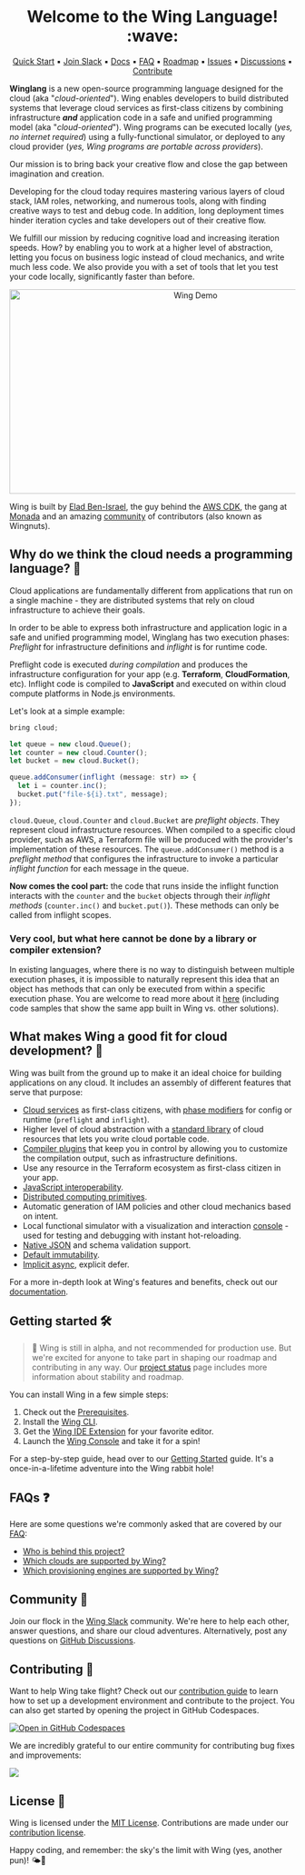 <h1 align="center">Welcome to the Wing Language! :wave:</h1>
<p align="center">
  <a href="https://docs.winglang.io/getting-started">Quick Start</a>
  ▪︎
  <a href="http://t.winglang.io/slack">Join Slack</a>
  ▪︎
  <a href="https://docs.winglang.io">Docs</a>
  ▪︎
  <a href="https://docs.winglang.io/category/faq">FAQ</a>
  ▪︎
  <a href="https://docs.winglang.io/status#roadmap">Roadmap</a>
  ▪︎
  <a href="https://github.com/winglang/wing/issues">Issues</a>
  ▪︎
  <a href="https://github.com/winglang/wing/discussions">Discussions</a>
  ▪︎
  <a href="https://docs.winglang.io/contributors/">Contribute</a>
</p>

**Winglang** is a new open-source programming language designed for the cloud (aka "*cloud-oriented*"). 
Wing enables developers to build distributed systems that leverage cloud services as first-class citizens by combining infrastructure ***and*** application code in a safe and unified programming model (aka "*cloud-oriented*").
Wing programs can be executed locally (*yes, no internet required*) using a fully-functional simulator, or deployed to any cloud provider (*yes, Wing programs are portable across providers*).

Our mission is to bring back your creative flow and close the gap between imagination and creation. 

Developing for the cloud today requires mastering various layers of cloud stack, IAM roles, networking, and numerous tools, along with finding creative ways to test and debug code. In addition, long deployment times hinder iteration cycles and take developers out of their creative flow. 

We fulfill our mission by reducing cognitive load and increasing iteration speeds. How? by enabling you to work at a higher level of abstraction, letting you focus on business logic instead of cloud mechanics, and write much less code. We also provide you with a set of tools that let you test your code locally, significantly faster than before.

<p align="center">
  <img src="./logo/demo_v2.gif" alt="Wing Demo" height="360px" width="640px">
</p>

Wing is built by [Elad Ben-Israel](https://github.com/eladb), the guy behind the [AWS CDK](https://github.com/aws/aws-cdk), the gang at [Monada](https://monada.co) and an amazing [community](https://t.winglang.io/slack) of contributors (also known as Wingnuts).

## Why do we think the cloud needs a programming language? 🤔

Cloud applications are fundamentally different from applications that run on a single machine - 
they are distributed systems that rely on cloud infrastructure to achieve their goals.

In order to be able to express both infrastructure and application logic in a safe and unified programming model, 
Winglang has two execution phases: *Preflight* for infrastructure definitions and *inflight* is for runtime code.

Preflight code is executed *during compilation* and produces the infrastructure configuration for your app (e.g. **Terraform**, **CloudFormation**, etc).
Inflight code is compiled to **JavaScript** and executed on within cloud compute platforms in Node.js environments.

Let's look at a simple example:

```js
bring cloud;

let queue = new cloud.Queue();
let counter = new cloud.Counter();
let bucket = new cloud.Bucket();

queue.addConsumer(inflight (message: str) => {
  let i = counter.inc();
  bucket.put("file-${i}.txt", message);
});
```

`cloud.Queue`, `cloud.Counter` and `cloud.Bucket` are *preflight objects*.
They represent cloud infrastructure resources. 
When compiled to a specific cloud provider, such as AWS, a Terraform file will be produced with the provider's implementation
of these resources. The `queue.addConsumer()` method is a *preflight method* that configures the infrastructure to
invoke a particular *inflight function* for each message in the queue.

**Now comes the cool part:** the code that runs inside the inflight function interacts with the `counter` and the `bucket` objects
through their *inflight methods* (`counter.inc()` and `bucket.put()`). These methods can only be
called from inflight scopes.

### Very cool, but what here cannot be done by a library or compiler extension?
In existing languages, where there is no way to distinguish between multiple execution phases, it is impossible to naturally represent this idea that an object has methods that can only be executed from within a specific execution phase.
You are welcome to read more about it [here](https://docs.winglang.io/faq/why-a-language) (including code samples that show the same app built in Wing vs. other solutions).

## What makes Wing a good fit for cloud development? 🌟

Wing was built from the ground up to make it an ideal choice for building applications on any cloud.
It includes an assembly of different features that serve that purpose:

* [Cloud services](https://docs.winglang.io/concepts/resources) as first-class citizens, with [phase modifiers](https://docs.winglang.io/reference/spec#13-phase-modifiers) for config or runtime (`preflight` and `inflight`).
* Higher level of cloud abstraction with a [standard library](https://docs.winglang.io/reference/wingsdk-spec) of cloud resources that lets you write cloud portable code.
* [Compiler plugins](https://docs.winglang.io/reference/compiler-plugins) that keep you in control by allowing you to customize the compilation output, such as infrastructure definitions.
* Use any resource in the Terraform ecosystem as first-class citizen in your app.
* [JavaScript interoperability](https://docs.winglang.io/reference/spec#5-interoperability).
* [Distributed computing primitives](https://docs.winglang.io/concepts/inflights).
* Automatic generation of IAM policies and other cloud mechanics based on intent.
* Local functional simulator with a visualization and interaction [console](https://docs.winglang.io/getting-started/installation#wing-console) - used for testing and debugging with instant hot-reloading. 
* [Native JSON](https://docs.winglang.io/reference/spec#114-json-type) and schema validation support.
* [Default immutability](https://docs.winglang.io/blog/2023/02/02/good-cognitive-friction#immutable-by-default).
* [Implicit async](https://docs.winglang.io/reference/spec#113-asynchronous-model), explicit defer.

For a more in-depth look at Wing's features and benefits, check out our [documentation](https://docs.winglang.io/).

## Getting started 🛠️

> 🚧 Wing is still in alpha, and not recommended for production use. But we're excited for anyone to take part in shaping our 
> roadmap and contributing in any way. Our [project status](https://docs.winglang.io/status) page includes more information about 
> stability and roadmap.

You can install Wing in a few simple steps:

1. Check out the [Prerequisites](https://docs.winglang.io/getting-started/installation#prerequisites).
2. Install the [Wing CLI](https://docs.winglang.io/getting-started/installation#wing-cli).
3. Get the [Wing IDE Extension](https://docs.winglang.io/getting-started/installation#wing-ide-extension) for your favorite editor.
4. Launch the [Wing Console](https://docs.winglang.io/getting-started/installation#wing-console) and take it for a spin!

For a step-by-step guide, head over to our [Getting Started](https://docs.winglang.io/getting-started) guide.
It's a once-in-a-lifetime adventure into the Wing rabbit hole!

## FAQs ❓

Here are some questions we're commonly asked that are covered by our [FAQ](https://docs.winglang.io/category/faq):

* [Who is behind this project?](https://docs.winglang.io/faq/who-is-behind-wing)
* [Which clouds are supported by Wing?](https://docs.winglang.io/faq/supported-clouds)
* [Which provisioning engines are supported by Wing?](https://docs.winglang.io/faq/supported-provisioning-engines)

## Community 💬

Join our flock in the [Wing Slack](https://t.winglang.io/slack) community.
We're here to help each other, answer questions, and share our cloud adventures.
Alternatively, post any questions on [GitHub Discussions](https://github.com/winglang/wing/discussions).

## Contributing 🤝

Want to help Wing take flight?
Check out our [contribution guide](https://github.com/winglang/wing/blob/main/CONTRIBUTING.md) to learn how to set up a development environment and contribute to the project.
You can also get started by opening the project in GitHub Codespaces.

[![Open in GitHub Codespaces](https://github.com/codespaces/badge.svg)](https://codespaces.new/winglang/wing/tree/hasan%2Fdev-container)

We are incredibly grateful to our entire community for contributing bug fixes and improvements:

<a href="https://github.com/winglang/wing/graphs/contributors">
  <img src="https://contrib.rocks/image?repo=winglang/wing" />
</a>

## License 📜

Wing is licensed under the  [MIT License](./LICENSE.md).
Contributions are made under our [contribution license](https://docs.winglang.io/terms-and-policies/contribution-license.html).

Happy coding, and remember: the sky's the limit with Wing (yes, another pun)! 🌤️🚀

[wing slack]: https://t.winglang.io/slack
